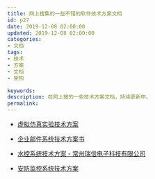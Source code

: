 ```yaml
---
title: 网上搜集的一些不错的软件技术方案文档
id: p27
date: 2019-12-08 02:00:00
updated: 2019-12-08 02:00:00
categories: 
- 文档
tags: 
- 技术
- 方案
- 文档
- 架构

keywords:
description: 在网上搜的一些技术方案文档，持续更新中。
permalink:
---
```


* [虚拟仿真实验技术方案](https://wenku.baidu.com/view/f12c56b5d05abe23482fb4daa58da0116d171f48.html)

* [企业邮件系统技术方案书](http://www.sendsms.cn/download/chinaqixiangmailsysplan.doc)

* [水控系统技术方案 - 常州瑞信电子科技有限公司](http://m.ruixin.co/upLoad/down/month_1511/201511211659125758.doc)

* [安防监控系统技术方案](https://project-homedo.oss-cn-shanghai.aliyuncs.com/50d3aef5-b1b6-473c-827a-c4a96b32e388_XXX%E5%AE%89%E9%98%B2%E7%9B%91%E6%8E%A7%E7%B3%BB%E7%BB%9F%E6%96%B9%E6%A1%88.doc)

